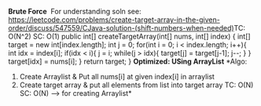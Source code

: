 **Brute Force**
​
For understanding soln see: https://leetcode.com/problems/create-target-array-in-the-given-order/discuss/547559/CJava-solution-(shift-numbers-when-needed)
​
TC: O(N^2)
SC: O(1)
public int[] createTargetArray(int[] nums, int[] index) {
int[] target = new int[index.length];
int j = 0;
for(int i = 0; i < index.length; i++){
int idx = index[i];
if(idx < i){
j = i;
while(j > idx){
target[j] = target[j-1];
j--;
}
}
target[idx] = nums[i];
}
return target;
}
**Optimized: USing ArrayList**
​
*Algo:
1. Create Arraylist & Put all nums[i] at given index[i] in arraylist
2. Create target array & put all elements from list into target array
TC: O(N)
SC: O(N) --> for creating Arraylist*
​